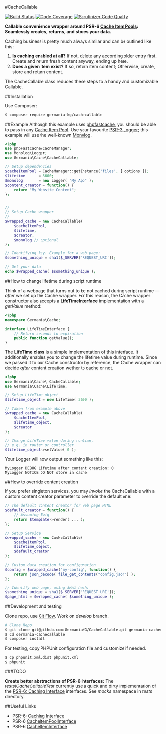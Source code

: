 #CacheCallable

[![Build Status](https://travis-ci.org/GermaniaKG/CacheCallable.svg?branch=master)](https://travis-ci.org/GermaniaKG/CacheCallable)
[![Code Coverage](https://scrutinizer-ci.com/g/GermaniaKG/CacheCallable/badges/coverage.png)](https://scrutinizer-ci.com/g/GermaniaKG/CacheCallable/)
[![Scrutinizer Code Quality](https://scrutinizer-ci.com/g/GermaniaKG/CacheCallable/badges/quality-score.png)](https://scrutinizer-ci.com/g/GermaniaKG/CacheCallable/)


**Callable convenience wrapper around PSR-6 [Cache Item Pools](http://www.php-fig.org/psr/psr-6/#cacheitempoolinterface): Seamlessly creates, returns, and stores your data.**

Caching business is pretty much always similar and can be outlined like this: 

1. **Is caching enabled at all?**  If not, delete any according older entry first. Create and return fresh content anyway, ending up here.
2.  **Does a given item exist?** If so, return item content; Otherwise, create, store and return content.

The CacheCallable class reduces these steps to a handy and customizable Callable.

##Installation

Use Composer:

```bash
$ composer require germania-kg/cachecallable
```


##Example
Although this example uses [phpfastcache](http://www.phpfastcache.com/), you should be able to pass in any [Cache Item Pool](http://www.php-fig.org/psr/psr-6/#cacheitempoolinterface). Use your favourite  [PSR-3 Logger](https://github.com/php-fig/fig-standards/blob/master/accepted/PSR-3-logger-interface.md#3-psrlogloggerinterface); this example will use the well-known [Monolog](https://github.com/Seldaek/monolog). 

```php
<?php
use phpFastCache\CacheManager;
use Monolog\Logger;
use Germania\Cache\CacheCallable;

// Setup dependencies
$cacheItemPool = CacheManager::getInstance('files', [ options ]);
$lifetime      = 3600;
$monolog       = new Logger( "My App" );
$content_creator = function() {
	return "My Website Content";
};


//
// Setup Cache wrapper
// 
$wrapped_cache = new CacheCallable(
	$cacheItemPool,
	$lifetime,
	$creator,
	$monolog // optional
);

// Identifying key. Example for a web page:
$something_unique = sha1($_SERVER['REQUEST_URI']);

// Get your data
echo $wrapped_cache( $something_unique );
```

##How to change lifetime during script runtime

Think of a webpage that turns out to be not cached during script runtime — *after* we set up the Cache wrapper. For this reason, the Cache wrapper constructor also accepts a **LifeTimeInterface** implementation with a *getValue* method:

```php
<?php
namespace Germania\Cache;

interface LifeTimeInterface {
	// Return seconds to expiration
	public function getValue();
}
```

The **LifeTime** **class** is a simple implementation of this interface. It additionally enables you to change the lifetime value during runtime. Since we passed it to our Cache constructor by reference, the Cache wrapper can decide *after* content creation wether to cache or not.

```php
<?php
use Germania\Cache\ CacheCallable;
use Germania\Cache\LifeTime;

// Setup LifeTime object
$lifetime_object = new LifeTime( 3600 );

// Taken from example above
$wrapped_cache = new CacheCallable(
	$cacheItemPool,
	$lifetime_object,
	$creator
);

// Change LifeTime value during runtime, 
// e.g. in router or controller
$lifetime_object->setValue( 0 );
```

Your Logger will now output something like this:

```
MyLogger DEBUG Lifetime after content creation: 0
MyLogger NOTICE DO NOT store in cache
```

##How to override content creation

If you prefer singleton services, you may *invoke* the CacheCallable with a custom content creator parameter to override the default one:

```php
// The default content creator for web page HTML
$default_creator = function() {
	// Assuming Twig
	return $template->render( ... );
};

// Setup Service
$wrapped_cache = new CacheCallable(
    $cacheItemPool,
    $lifetime_object,
    $default_creator
);

// Custom data creation for configuration
$config = $wrapped_cache("my-config", function() {
	return json_decode( file_get_contents("config.json") );
};

// Identify web page, using SHA1 hash:
$something_unique = sha1($_SERVER['REQUEST_URI']);
$page_html = $wrapped_cache( $something_unique );
```


##Development and testing

Clone repo, use [Git Flow](https://github.com/nvie/gitflow). Work on *develop* branch.

```bash
# Clone Repo
$ git clone git@github.com:GermaniaKG/CacheCallable.git germania-cachecallable
$ cd germania-cachecallable
$ composer install
```

For testing, copy PHPUnit configuration file and customize if needed.

```bash
$ cp phpunit.xml.dist phpunit.xml
$ phpunit
```

###TODO

**Create better abstractions of PSR-6 interfaces:** The *tests\CacheCallableTest* currently use a quick and dirty implementation of 
the [PSR-6: Caching Interface](http://www.php-fig.org/psr/psr-6/) interfaces. See *mocks* namespace in *tests* directory.




##Useful Links

- [PSR-6: Caching Interface](http://www.php-fig.org/psr/psr-6/)
- PSR-6 [CacheItemPoolInterface](http://www.php-fig.org/psr/psr-6/#cacheitempoolinterface)
- PSR-6 [CacheItemInterface](http://www.php-fig.org/psr/psr-6/#cacheiteminterface)





